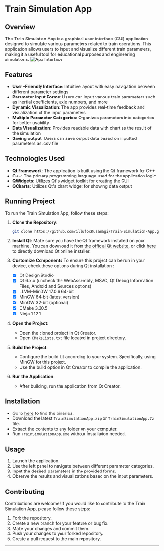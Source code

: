 # Train Simulation App

## Overview

The Train Simulation App is a graphical user interface (GUI) application designed to simulate various parameters related to train operations. This application allows users to input and visualize different train parameters, making it a useful tool for educational purposes and engineering simulations.
![App Interface](https://github.com/user-attachments/assets/ca5ffba9-289b-42ce-9954-1a4615c68e1a)

## Features

- **User -Friendly Interface**: Intuitive layout with easy navigation between different parameter settings
- **Parameter Input Forms**: Users can input various train parameters such as inertial coefficients, axle numbers, and more
- **Dynamic Visualization**: The app provides real-time feedback and visualization of the input parameters
- **Multiple Parameter Categories**: Organizes parameters into categories for better usability
- **Data Visualization**: Provides readable data with chart as the result of the simulation
- **Saving output**: Users can save output data based on inputted parameters as .csv file

## Technologies Used

- **Qt Framework**: The application is built using the Qt framework for C++
- **C++**: The primary programming language used for the application logic
- **QWidgets**: Utilizes Qt's widget toolkit for creating the GUI
- **QCharts**: Utilizes Qt's chart widget for showing data output

## Running Project

To run the Train Simulation App, follow these steps:

1. **Clone the Repository**:
   ```bash
   git clone https://github.com/illufoxKusanagi/Train-Simulation-App.git
   ```

2. **Install Qt**: Make sure you have the Qt framework installed on your machine. You can download it from [the official Qt website](https://www.qt.io/download), or click [here](https://d13lb3tujbc8s0.cloudfront.net/onlineinstallers/qt-online-installer-windows-x64-4.9.0.exe) to directly download Qt online installer.

3. **Customize Components** 
   To ensure this project can be run in your device, check these options during Qt installation : 
   - [x] Qt Design Studio
   - [x] Qt 6.x.x (uncheck the WebAssembly, MSVC, Qt Debug Information Files, Android and Sources options)
   - [x] LLVM-MinGW 17.0.6 64-bit
   - [x] MinGW 64-bit (latest version)
   - [x] MinGW 32-bit (optional)
   - [x] CMake 3.30.5
   - [x] Ninja 1.12.1

5. **Open the Project**:
   - Open the cloned project in Qt Creator.
   - Open `CMakeLists.txt` file located in project directory.

6. **Build the Project**:
   - Configure the build kit according to your system. Specifically, using MinGW for this project.
   - Use the build option in Qt Creator to compile the application.

7. **Run the Application**:
   - After building, run the application from Qt Creator.

## Installation 

   - Go to [here](https://github.com/illufoxKusanagi/Train-Simulation-App/releases) to find the binaries.
   - Download the latest `TrainSimulationApp.zip` or `TrainSimulationApp.7z` file.
   - Extract the contents to any folder on your computer.
   - Run `TrainSimulationApp.exe` without installation needed.

## Usage

1. Launch the application.
2. Use the left panel to navigate between different parameter categories.
3. Input the desired parameters in the provided forms.
4. Observe the results and visualizations based on the input parameters.

## Contributing

Contributions are welcome! If you would like to contribute to the Train Simulation App, please follow these steps:

1. Fork the repository.
2. Create a new branch for your feature or bug fix.
3. Make your changes and commit them.
4. Push your changes to your forked repository.
5. Create a pull request to the main repository.

---

<!-- *This project is maintained by Illufox Kusangi. Released under [License Type].* -->
